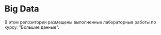 # Big Data
В этом репозитории размещены выполненные лабораторные работы по курсу: "Большие данные".
